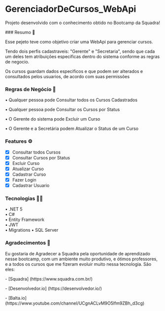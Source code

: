 # GerenciadorDeCursos_WebApi
<p>Projeto desenvolvido com o conhecimento obtido no Bootcamp da Squadra!</p>
### Resumo 📗
<p>Esse pejeto teve como objetivo criar uma WebApi para gerenciar cursos. </p>
<p>Tendo dois perfis cadastraveis: "Gerente" e "Secretaria", sendo que cada um deles tem atribuições especificas dentro do sistema conforme as regras de negocio.</p>
<p>Os cursos guardam dados especificos e que podem ser alterados e consultados pelos usuarios, de acordo com suas permissões</p>

<h3>Regras de Negócio 📜</h3> 
<p>• Qualquer pessoa pode Consultar todos os Cursos Cadastrados</p>
<p>• Qualquer pessoa pode Consultar os Cursos por Status</p>
<p>• O Gerente do sistema pode Excluir um Curso</p>
<p>• O Gerente e a Secretária podem Atualizar o Status de um Curso</p>

### Features ⚙️
- [x] Consultar todos Cursos
- [x] Consultar Cursos por Status
- [x] Excluir Curso
- [x] Atualizar Curso
- [x] Cadastrar Curso
- [x] Fazer Login
- [x] Cadastrar Usuario

### Tecnologias 🧑‍💻
• .NET 5  
• C#  
• Entity Framework  
• JWT  
• Migrations
• SQL Server

### Agradecimentos 🤝
<p>Eu gostaria de Agradecer a Squadra pela oportunidade de aprendizado nesse bootcamp, com um ambiente muito produtivo, e ótimos professores, e a todos os cursos que me fizeram evoluir muito nessa tecnologia. São eles:</p>
- [Squadra] (https://www.squadra.com.br/)<p></p>
- [Desenvolvedor.io] (https://desenvolvedor.io/)<p></p>
- [Balta.io] (https://www.youtube.com/channel/UCgnACLvM9O5lfm9ZBh_d3cg)
